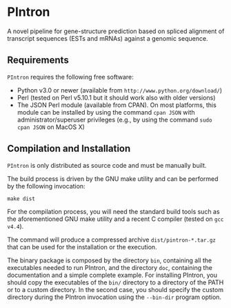 #  PIntron

A novel pipeline for gene-structure prediction based on
spliced alignment of transcript sequences (ESTs and mRNAs) against a genomic sequence.


## Requirements

`PIntron` requires the following free software:

- Python v3.0 or newer (available from `http://www.python.org/download/`)
- Perl (tested on Perl v5.10.1 but it should work also with older
  versions)
- The JSON Perl module (available from CPAN). On most platforms, this
  module can be installed by using the command `cpan JSON` with
  administrator/superuser privileges (e.g., by using the command `sudo
  cpan JSON` on MacOS X)


## Compilation and Installation

`PIntron` is only distributed as source code and must be manually built.

The build process is driven by the GNU make utility and can be performed
by the following invocation:

    make dist

For the compilation process, you will need the standard build tools such
as the aforementioned GNU make utility and a recent C compiler (tested on
`gcc v4.4`).

The command will produce a compressed archive `dist/pintron-*.tar.gz`
that can be used for the installation or the execution.

The binary package is composed by the directory `bin`, containing all the
executables needed to run PIntron, and the directory `doc`, containing
the documentation and a simple complete example.
For installing PIntron, you should copy the executables of the `bin/`
directory to a directory of the PATH or to a custom directory.
In the second case, you should specify the custom directory during the
PIntron invocation using the `--bin-dir` program option.



